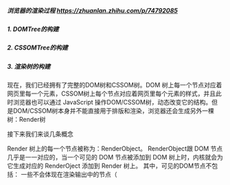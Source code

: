 ##### 浏览器的渲染过程 https://zhuanlan.zhihu.com/p/74792085
##### 1. DOMTree的构建
##### 2. CSSOMTree的构建
##### 3. 渲染树的构建
现在，我们已经拥有了完整的DOM树和CSSOM树。DOM 树上每一个节点对应着网页里每一个元素，CSSOM树上每个节点对应着网页里每个元素的样式，并且此时浏览器也可以通过 JavaScript 操作DOM/CSSOM树，动态改变它的结构。但是DOM/CSSOM树本身并不能直接用于排版和渲染，浏览器还会生成另外一棵树：Render树

接下来我们来谈几条概念

Render 树上的每一个节点被称为：RenderObject。
RenderObject跟 DOM 节点几乎是一一对应的，当一个可见的 DOM 节点被添加到 DOM 树上时，内核就会为它生成对应的 RenderOject 添加到 Render 树上。
其中，可见的DOM节点不包括：
一些不会体现在渲染输出中的节点（<html><script><link>….），会直接被忽略掉。
通过CSS隐藏的节点。例如上图中的span节点，因为有一个CSS显式规则在该节点上设置了display:none属性，那么它在生成RenderObject时会被直接忽略掉。

Render 树是衔接浏览器排版引擎和渲染引擎之间的桥梁，它是排版引擎的输出，渲染引擎的输入。

##### Layer树
浏览器渲染引擎并不是直接使用Render树进行绘制，为了方便处理Positioning,Clipping,Overflow-scroll,CSS Transfrom/Opacrity/Animation/Filter,Mask or Reflection,Z-indexing等属性，浏览器需要生成另外一棵树：Layer树

1. 浏览器会为一些特定的RenderObject生成对应的RenderLayer，其中的规则是：
是否是页面的根节点 It’s the root object for the page
是否有css的一些布局属性（relative absolute or a transform) It has explicit CSS position properties (relative, absolute or a transform)
是否透明 It is transparent
是否有溢出 Has overflow, an alpha mask or reflection
是否有css滤镜 Has a CSS filter
是否包含一个canvas元素使得节点拥有视图上下文 Corresponds to canvas element that has a 3D (WebGL) context or an accelerated 2D context
是否包含一个video元素 Corresponds to a video element
当满足上面其中一个条件时，这个RrenderObject就会被浏览器选中生成对应的RenderLayer。至于那些没有被命运选中的RrenderObject，会从属与父节点的RenderLayer。最终，每个RrenderObject都会直接或者间接的属于一个RenderLayer。

浏览器渲染引擎在布局和渲染时会遍历整个Layer树，访问每一个RenderLayer，再遍历从属于这个RenderLayer的 RrenderObject，将每一个 RenderObject 绘制出来。可以理解为：Layer 树决定了网页绘制的层次顺序，而从属于RenderLayer 的 RrenderObject决定了这个 Layer 的内容，所有的 RenderLayer 和 RrenderObject 一起就决定了网页在屏幕上最终呈现出来的内容。

##### 4. 布局
到目前为止，浏览器计算出了哪些节点是可见的以及它的信息和样式，接下来就需要计算这些节点在设备视口内的确切位置和大小，这个过程我们称之为“布局”。

##### 5. 渲染
最后，既然我们知道了哪些节点可见、它们的计算样式以及几何信息，我们终于可以将这些信息传递给最后一个阶段：将渲染树中的每个节点转换成屏幕上的实际像素：浏览器通过发出“Paint Setup”和“Paint”事件，将渲染树转换成屏幕上的像素。


##### 我们平时常说的重排，其实就是浏览器计算render树，布局到渲染的这个过程，而重绘就是计算layer树到渲染的这个过程，每当触发一次重绘和重排时，浏览器都需要重新经过一遍上述的计算。很显然，重排会产生比重绘更大的开销，但无论是重排还是重绘，都会给浏览器渲染线程造成很大的负担，所以，我们在实际生产中要严格注意减少重排和重绘的触发。至于如何减少重排和重绘的次数，这里就不多做展开了，详细请听下回分解~

##### 总结：
经过：1.构建对象模型（DOM，CSSOM），2.构建渲染树（RenderTree），3.布局，4.渲染 这几个步骤后，我们就能在浏览器上看到漂亮的网页啦。
CSS被视为阻塞渲染的资源，应放到代码的头部尽快加载。
同步的JavaScript会暂停DOMTree的构建，应放到代码的尾部最后加载，或者使用async/defer属性异步加载JavaScript。
重排和重绘会给浏览器渲染线程造成很大的负担，尽量减少重排和重绘的触发次数